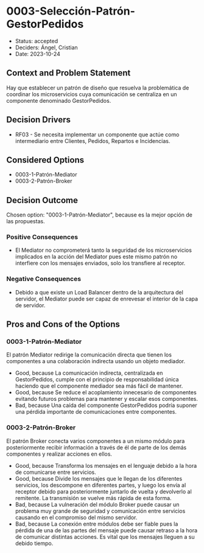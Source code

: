 # 0003-Selección-Patrón-GestorPedidos

* Status: accepted
* Deciders: Ángel, Cristian
* Date: 2023-10-24

## Context and Problem Statement

Hay que establecer un patrón de diseño que resuelva la problemática de coordinar los microservicios cuya comunicación se centraliza en un componente denominado GestorPedidos.

## Decision Drivers

* RF03 - Se necesita implementar un componente que actúe como intermediario entre Clientes, Pedidos, Repartos e Incidencias.

## Considered Options

* 0003-1-Patrón-Mediator
* 0003-2-Patrón-Broker

## Decision Outcome

Chosen option: "0003-1-Patrón-Mediator", because es la mejor opción de las propuestas.

### Positive Consequences

* El Mediator no comprometerá tanto la seguridad de los microservicios implicados en la acción del Mediator pues este mismo patrón no interfiere con los mensajes enviados, solo los transfiere al receptor.

### Negative Consequences

* Debido a que existe un Load Balancer dentro de la arquitectura del servidor, el Mediator puede ser capaz de enrevesar el interior de la capa de servidor.

## Pros and Cons of the Options

### 0003-1-Patrón-Mediator

El patrón Mediator redirige la comunicación directa que tienen los componentes a una colaboración indirecta usando un objeto mediador.

* Good, because La comunicación indirecta, centralizada en GestorPedidos, cumple con el principio de responsabilidad única haciendo que el componente mediador sea más fácil de mantener.
* Good, because Se reduce el acoplamiento innecesario de componentes evitando futuros problemas para mantener y escalar esos componentes.
* Bad, because Una caída del componente GestorPedidos podría suponer una pérdida importante de comunicaciones entre componentes.

### 0003-2-Patrón-Broker

El patrón Broker conecta varios componentes a un mismo módulo para posteriormente recibir información a través de él de parte de los demás componentes y realizar acciones en ellos.

* Good, because Transforma los mensajes en el lenguaje debido a la hora de comunicarse entre servicios.
* Good, because Divide los mensajes que le llegan de los diferentes servicios, los descompone en diferentes partes, y luego los envía al receptor debido para posteriormente juntarlo de vuelta y devolverlo al remitente. La transmisión se vuelve más rápida de esta forma.
* Bad, because La vulneración del módulo Broker puede causar un problema muy grande de seguridad y comunicación entre servicios causando en el compromiso del mismo servidor.
* Bad, because La conexión entre módulos debe ser fiable pues la pérdida de una de las partes del mensaje puede causar retraso a la hora de comunicar distintas acciones. Es vital que los mensajes lleguen a su debido tiempo.

